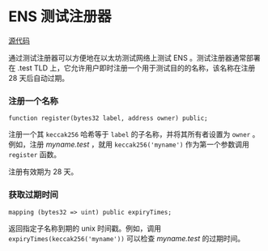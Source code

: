 # ENS 测试注册器

[源代码](https://github.com/ensdomains/ens/blob/master/contracts/TestRegistrar.sol)

通过测试注册器可以方便地在以太坊测试网络上测试 ENS 。测试注册器通常部署在 .test TLD 上，它允许用户即时注册一个用于测试目的的名称，该名称在注册 28 天后自动过期。

### 注册一个名称

```
function register(bytes32 label, address owner) public;
```

注册一个其 `keccak256` 哈希等于 `label` 的子名称，并将其所有者设置为 `owner` 。例如，注册 _myname.test_ ，就用 `keccak256('myname')` 作为第一个参数调用 `register` 函数。

注册有效期为 28 天。

### 获取过期时间

```
mapping (bytes32 => uint) public expiryTimes;
```

返回指定子名称到期的 unix 时间戳。例如，调用 `expiryTimes(keccak256('myname'))` 可以检查 _myname.test_ 的过期时间。
